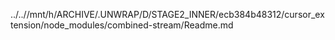 ../..//mnt/h/ARCHIVE/.UNWRAP/D/STAGE2_INNER/ecb384b48312/cursor_extension/node_modules/combined-stream/Readme.md